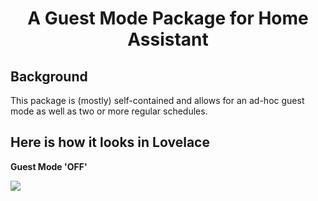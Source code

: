 <h1 align="center">A Guest Mode Package for Home Assistant</h1>


<h2>Background</h2>

This package is (mostly) self-contained and allows for an ad-hoc guest mode as well as two or more regular schedules.

<h2>Here is how it looks in Lovelace</h2> 

__Guest Mode 'OFF'__

<img src="https://github.com/kloggy/Home-Assistant/blob/master/packages/garden/Screenshots/Guest Mode OFf.png">
